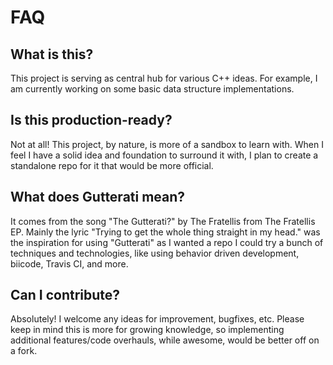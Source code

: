 # FAQ

## What is this?
This project is serving as central hub for various C++ ideas. For example, I am currently working on some basic data structure implementations.

## Is this production-ready?
Not at all! This project, by nature, is more of a sandbox to learn with. When I feel I have a solid idea and foundation to surround it with, I plan to create a standalone repo for it that would be more official.

## What does Gutterati mean?
It comes from the song "The Gutterati?" by The Fratellis from The Fratellis EP. 
Mainly the lyric "Trying to get the whole thing straight in my head." was the inspiration for using "Gutterati" as I wanted a repo I could try a bunch of techniques and technologies, like using behavior driven development, biicode, Travis CI, and more.

## Can I contribute?
Absolutely! I welcome any ideas for improvement, bugfixes, etc. Please keep in mind this is more for growing knowledge, so implementing additional features/code overhauls, while awesome, would be better off on a fork.